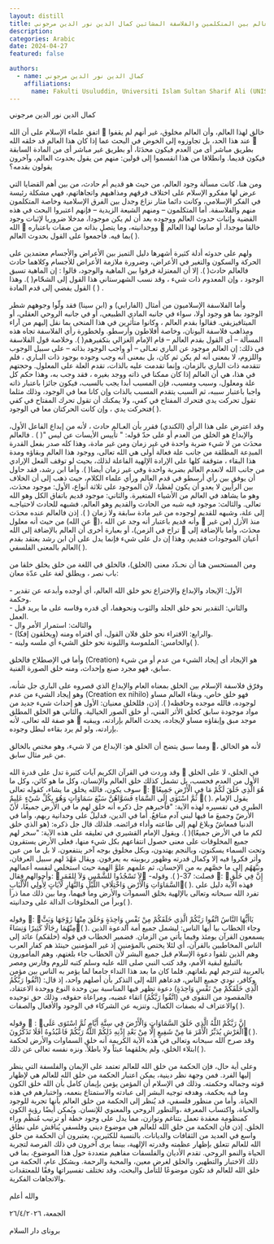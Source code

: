 ```yaml
---
layout: distill
title: خلق العالم بين المتكلمين والفلاسفة المشائين كمال الدين نور الدين مرجوني
description:
categories: Arabic
date: 2024-04-27
featured: false

authors:
  - name: كمال الدين نور الدين مرجوني
    affiliations:
      name: Fakulti Usuluddin, Universiti Islam Sultan Sharif Ali (UNISSA)
---
```


<div class="rtl">
كمال الدين نور الدين مرجوني
<br>
<br>
اتفق علماء الإسلام على أن الله  خالق لهذا العالم، وأن العالم مخلوق، غير أنهم لم يقفوا عند هذا الحد، بل تجاوزوه إلى الخوض في البحث عما إذا كان هذا العالم قد خلقه الله  بطريق مباشر أى من العدم فيكون محدَثا، أو بطريق غير مباشر أى من المادة السابقة فيكون قديما. وانطلاقا من هذا انقسموا إلى قولين: منهم من يقول بحدوث العالم، وآخرون يقولون بقدمه؟
<br>
<br>
ومن هنا، كانت مسألة وجود العالم، من حيث هو قديم أم حادث، من بين أهم القضايا التي عرض لها مفكرو الإسلام على اختلاف فرقهم ومذاهبهم واتجاهاتهم، فهي مشكلة رئيسة في الفكر الإسلامي، وكانت دائما مثار نزاع وجدل بين الفرق الإسلامية وخاصة المتكلمون منهم والفلاسفة. أما المتكلمون – ومنهم الشيعة الزيدية – فإنهم اعتبروا البحث في هذه القضية وإثبات حدوث العالم ووجوده بعد أن لم يكن موجودا، مدخلا ضروريا لإثبات وجود الله  ووحدانيته، وما يتصل بذاته من صفات باعتباره  خالقا موجدا، أو صانعا لهذا العالم بما فيه. فأجمعوا على القول بحدوث العالم( ).
<br>
<br>
ولهم على حدوثه أدلة كثيرة أشهرها دليل التميز بين الأعراض والأجسام معتمدين على الحركة والسكون والتغير في الأعراض، وضرورة ملازمة الأعراض للأجسام وكلاهما حادث فالعالم حادث( ). إلا أن المعتزلة فرقوا بين الماهية والوجود، قالوا : إن الماهية تسبق الوجود ، وإن المعدوم ذات شيء ، وقد نسب الشهرستاني هذا القول إلى الشحّام( ). وهذا القول يفضي إلى قدم المادة ( ) .
<br>
<br>
وأما الفلاسفة الإسلاميون من أمثال (الفارابي) و (ابن سينا) فقد ولّوا وجوههم شطر الوجود بما هو وجود أولا، سواء في جانبه المادي الطبيعي، أو في جانبه الروحي العقلي، أو الميتافيزيقي. فقالوا بقدم العالم ، وكانوا متأثرين في هذا المنحى بما نقل إليهم من آراء ومذاهب فلاسفة اليونان، وخاصة أفلاطون وأرسطو. ولخطورة رأي الفلاسفة تجاه هذه المسألة – أى القول بقدم العالم – قام الإمام الغزالي بتكفيرهم( ). وخلاصة قول الفلاسفة في ذلك: إن العالم موجود عن الباري تعـالى – أو واجب الوجود بذاته – على سبيل الوجوب واللزوم، لا بمعنى أنه لم يكن ثم كان، بل بمعنى أنه وجب وجوده بوجود ذات البـاري ، فلم تتقدمه ذات الباري بالزمان، وإنما تقدمت عليه بالذات، تقدم العلة على المعلول. وحجتهم في هذا، هي أن العالم إذا كان ممكنا في ذاته ووجد بغيره ، فقد وجب به، وهذا حكم كل علة ومعلول، وسبب ومسبب، فإن المسبب أبدا يجب بالسبب، فيكون جائزا باعتبار ذاته واجبا باعتبار سببه، ثم السبب يتقدم المسبب بالذات وإن كانا معا في الوجود، وذلك مثلما تقول تحركت يدي فتحرك المفتاح في كفي، ولا يمكنك أن تقول تحرك المفتاح في كفي فتحركت يدي ، وإن كانت الحركتان معا في الوجود( ).
<br>
<br>
وقد اعترض على هذا الرأي (الكندي) فقرر بأن العـالم حادث ، لأنه من إبداع الفاعل الأول، والإبداع هو الخلق من العدم أو على حدّ قوله: " تأييس الأيسات عن ليس "( ) . فالعالم محدَث من لا شيء ضربة واحدة في غير زمان ومن غير مادة، وهذا كله صدر بفعل القدرة المبدِعة المطلقة من جانب علة فعالة أولى هي الله تعالى، ووجود هذا العالم وبقاؤه ومدة هذا البقاء ، متوقفة كلها على الإرادة الإلهية الفاعلة لذلك، بحيث لو توقف الفعل الإرادي من جانب الله لانعدم العالم بضربة واحدة وفي غير زمان أيضا( ). وأما ابن رشد، فقد حاول أن يوفق بين رأي أرسطو في قدم العالم ورأي علماء الكلام، حيث ذهب إلى أن الخلاف بين الرأيين لا يعدو أن يكون لفظيا، لأن الموجود على ثلاثة أنواع، الأول: موجود محدَث، وهو ما يشاهد في العالم من الأشياء المتغيرة. والثاني: موجود قديم باتفاق الكل وهو الله تعالى. والثالث: موجود فيه شبه من الحادث والقديم وهو العالم، فشبهه للحادث لاحتياجـه إلى علة، وشبهه للقديم لوجوده من غير مادة سابقة ولا زمان ( ). إذن فالعالم عنده محدَث من حيث أنه معلول (عن الله )، وأنه قديم باعتبار أنه وجد عن الله  منذ الأزل (من غير تراخ في الزمن)، أو بعبارة أخرى أن العالم بالإضافة إلى الله  محدَث، وأما بالإضافة إلى أعيان الموجودات فقديم، وهذا إن دل على شيء فإنما يدل على أن ابن رشد يعتقد بقدم العالم بالمعنى الفلسفي( ).
<br>
<br>
ومن المستحسن هنا أن نحـدّد معنى (الخلق)، فالخلق في اللغة من خلق يخلق خلقا من باب نصر ، ويطلق لغة على عدّة معان:
<br>
<br>
- الأول: الإيجاد والإبداع والإختراع نحو خلق الله العالم، أي أوجده وأبدعه عن تقدير وحكمة.
  <br>
- والثاني: التقدير نحو خلق الجلد والثوب ونحوهما، أي قدره وقاسه على ما يريد قبل العمل.
  <br>
- والثالث: استمرار الأمر وال
  <br>
- والرابع: الافتراء نحو خلق فلان القول، أي افتراه ومنه (ويخلقون إفكا).
  <br>
- والخامس: الملموسة والليونة نحو خلق الشيء أي ملسه ولينه( ).
  <br>
  <br>
  وأما في الإصطلاح فالخلق (Creation) هو الإيجاد أى إيجاد الشيء من عدم أو من شيء سابق، فهو مجرد صنع وإحداث، ومنه خلق الصورة الفنية.
  <br>
  <br>
  وفرّق فلاسفة الإسلام بين الخلق بمعناه العام والإبداع الذي قصروه على الباري جل شأنه، وهو إيجاد الشيء من عدم (Creation ex nihilo) فهو خلق خاص، وبقاء العالم مساو لوجوده، فالله موجده وحافظه( ). إذن، فللخلق معنيان: الأول هو إحداث شيء جديد من مواد موجودة سابق كخلق الأثر الفني، أو خلق الصور الخيالية. والثاني هو الخلق المطلق هو صفة لله تعالى، لأنه  موجد مبق وإبقاؤه مساو لإيجاده، يحدث العالم بإرادته، ويبقيه بإرادته، ولو لم يرد بقاءه لبطل وجوده.
  <br>
  <br>
  ومما سبق يتضح أن الخلق هو: الإبداع من لا شيء، وهو مختص بالخالق ، لأنه هو الخالق من غير مثال سابق.
  <br>
  <br>
  وقد وردت في القرآن الكريم آيات كثيرة تدل على قدرة الله  في الخلق، لا على الخلق الأول من العدم فحسب، بل تشمل كذلك خلق العالم والإنسان، وكل ما هو كائن، وكل ما سوف يكون، فالله يخلق ما يشاء، كقوله تعالى : هُوَ الَّذِي خَلَقَ لَكُمْ مَا فِي الْأَرْضِ جَمِيعًا ثُمَّ اسْتَوَى إِلَى السَّمَاءِ فَسَوَّاهُنَّ سَبْعَ سَمَاوَاتٍ وَهُوَ بِكُلِّ شَيْءٍ عَلِيمٌ ( ). يقول الإمام الطبري في تفسيره لهذه الآية: "فأخبرهم جل ذكره أنه خلق لهم ما في الأرض جميعًا، لأنّ الأرضّ وجميعَ ما فيها لبني آدم منافعُ. أما في الدين، فدليلٌ على وحدانية ربهم، وأما في الدنيا فمعاشٌ وبلاغ لهم إلى طاعته وأداء فرائضه. فلذلك قال جل ذكره: (هو الذي خلق لكم ما في الأرض جميعًا)( ). ويقول الإمام القشيري في تعليقه على هذه الآية: "سخر لهم جميع المخلوقات على معنى حصول انتفاعهم بكل شيء منها، فعلى الأرض يستقرون وتحت السماء يسكنون، وبالنجم يهتدون، وبكل مخلوق بوجه آخر ينتفعون، لا بل ما من عين وأثر فكروا فيه إلا وكمال قدرته وظهور ربوبيته به يعرفون. ويقال مَهَّدَ لهم سبيل العرفان، ونبَّهَهُم إلى ما خصَّهم به من الإحسان، ثم علمهم علوَّ الهمة حيث استخلص لنفسه أعمالهم وأحوالهم فقال: لاَ تَسْجُدُوا للشَّمْسِ وَلاَ لِلقَمَرِ -فصلت: 37-( ).
  وقوله : إِنَّ فِي خَلْقِ السَّمَاوَاتِ وَالْأَرْضِ وَاخْتِلَافِ اللَّيْلِ وَالنَّهَارِ لَآيَاتٍ لِأُولِي الْأَلْبَابِ( ). فهذه الآية دليل على تفرد الله سبحانه وتعالى بالإلهية بخلق السموات والأرض وما فيهما، وما بين ذلك مما ذرأ وبرأ من المخلوقات الدالة على وحدانيته( ).
  <br>
  <br>
  وقوله : يَاأَيُّهَا النَّاسُ اتَّقُوا رَبَّكُمْ الَّذِي خَلَقَكُمْ مِنْ نَفْسٍ وَاحِدَةٍ وَخَلَقَ مِنْهَا زَوْجَهَا وَبَثَّ مِنْهُمَا رِجَالًا كَثِيرًا وَنِسَاءً( ). وجاء الخطاب بيا أيها الناس: ليشمل جميع أمة الدعوة الذين يسمعون القرآن يومئذ وفيما يأتي من الزمان. فضمير الخطاب في قوله (خلقكم) عائد إلى الناس المخاطبين بالقرآن، أي لئلا يختص بالمؤمنين إذ غير المؤمنين حينئذ هم كفار العرب وهم الذين تلقوا دعوة الإسلام قبل جميع البشر لأن الخطاب جاء بلغتهم، وهم المأمورون بالتبليغ لبقية الأمم، وقد كتب النبي صلى الله عليه وسلم كتبه للروم وفارس ومصر بالعربية لتترجم لهم بلغاتهم. فلما كان ما بعد هذا النداء جامعا لما يؤمر به الناس بين مؤمن وكافر، نودي جميع الناس، فدعاهم الله إلى التذكر بأن أصلهم واحد، إذ قال: (اتَّقُوا رَبَّكُمُ الَّذِي خَلَقَكُمْ مِنْ نَفْسٍ وَاحِدَةٍ) دعوة تظهر فيها المناسبة بين وحدة النوع ووحدة الاعتقاد، فالمقصود من التقوى في (اتَّقُوا رَبَّكُمُ) اتقاء غضبه، ومراعاة حقوقه، وذلك حق توحيده والاعتراف له بصفات الكمال، وتنزيه عن الشركاء في الوجود والأفعال والصفات( ).
  <br>
  <br>
  وقوله  : إِنَّ رَبَّكُمْ اللَّهُ الَّذِي خَلَقَ السَّمَاوَاتِ وَالْأَرْضَ فِي سِتَّةِ أَيَّامٍ ثُمَّ اسْتَوَى عَلَى الْعَرْشِ يُدَبِّرُ الْأَمْرَ مَا مِنْ شَفِيعٍ إِلَّا مِنْ بَعْدِ إِذْنِهِ ذَلِكُمْ اللَّهُ رَبُّكُمْ فَاعْبُدُوهُ أَفَلَا تَذَكَّرُونَ( ). وقد صرح الله سبحانه وتعالى في هذه الآية الكريمة أنه خلق السماوات والأرض لحكمة ابتلاء الخلق، ولم يخلقهما عبثاً ولا باطلاً. ونزه نفسه تعالى عن ذلك( ).
  <br>
  <br>
  وعلى أية حال، فإن الحكمة من خلق الله للعالم تعتمد على الإيمان والفلسفة التي ينظر إليها الفرد. فمن وجهة نظر دينية، يمكن اعتبار الحكمة من خلق الله للعالم هي لإظهار قوته وجماله وحكمته. وذلك في الإسلام أن المؤمن يؤمن بإيمان كامل بأن الله خلق الكون وما فيه بحكمة، وهدفه توجيه البشر إلى عبادته والاستمتاع بنعمه، واختبارهم في هذه الحياة. وأما من منظور فلسفي، قد يُنظر إلى الحكمة من خلق العالم بأنها تجربة للوجود والحياة، واكتساب المعرفة ،والتطور الروحي والمعنوي للإنسان. ويُمكن أيضًا رؤية الكون كمنظومة معقدة تعمل بتناغم وتوازن، مما يدل على وجود خطة أو ترتيب مُنظّم وراء الخلق. إذن فأن الحكمة من خلق الله للعالم هي موضوع ديني وفلسفي يُناقش على نطاق واسع في العديد من الثقافات والديانات. بالنسبة للكثيرين، يعتبرون أن الحكمة من خلق الله للعالم تتعلق بإظهار عظمته وقدرته الإلهية، بينما يرى آخرون في ذلك الفرصة لتجربة الحياة والنمو الروحي. تقدم الأديان والفلسفات مفاهيم متعددة حول هذا الموضوع، بما في ذلك الاختبار والتطهير، والخلق لغرض معين، والمحبة والرحمة. وبشكل عام، الحكمة من خلق الله للعالم قد تكون موضوعًا للتأمل والبحث، وقد تختلف تفسيراتها وفقًا للمعتقدات والاتجاهات الفكرية.
  <br>
  <br>
  والله أعلم
  <br>
  <br>
  الجمعة، ٢٦/٤/٢٠٢٦
  <br>
  <br>
  بروناى دار السلام
  <br>
  <br>
</div>
